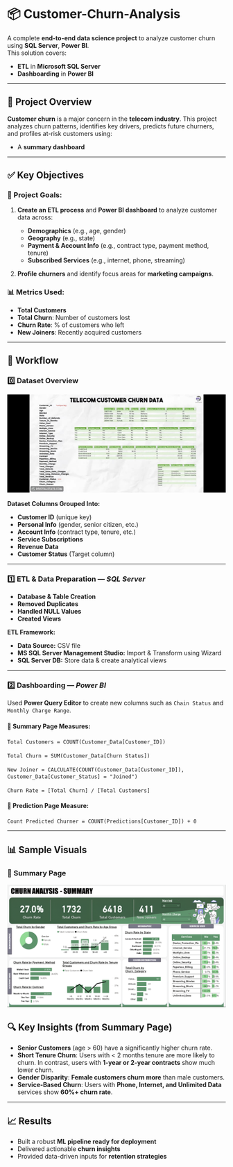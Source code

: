 
# 📦 Customer-Churn-Analysis

A complete **end-to-end data science project** to analyze customer churn using **SQL Server**, **Power BI**.  
This solution covers:

- **ETL** in **Microsoft SQL Server**
- **Dashboarding** in **Power BI**

---

## 🚀 Project Overview

**Customer churn** is a major concern in the **telecom industry**. This project analyzes churn patterns, identifies key drivers, predicts future churners, and profiles at-risk customers using:

- A **summary dashboard**

---

## ✅ Key Objectives

### 🎯 Project Goals:

1. **Create an ETL process** and **Power BI dashboard** to analyze customer data across:

   - **Demographics** (e.g., age, gender)  
   - **Geography** (e.g., state)  
   - **Payment & Account Info** (e.g., contract type, payment method, tenure)  
   - **Subscribed Services** (e.g., internet, phone, streaming)

2. **Profile churners** and identify focus areas for **marketing campaigns**.

### 📊 Metrics Used:

- **Total Customers**  
- **Total Churn**: Number of customers lost  
- **Churn Rate**: % of customers who left  
- **New Joiners**: Recently acquired customers

---

## 🔄 Workflow

### 0️⃣ Dataset Overview

<p align="center">
  <img src="Customer Churn Data.jpg" alt="Dataset Overview" width="600">
</p>

**Dataset Columns Grouped Into:**

- **Customer ID** (unique key)  
- **Personal Info** (gender, senior citizen, etc.)  
- **Account Info** (contract type, tenure, etc.)  
- **Service Subscriptions**  
- **Revenue Data**  
- **Customer Status** (Target column)

---

### 1️⃣ ETL & Data Preparation — *SQL Server*

- **Database & Table Creation**
- **Removed Duplicates**
- **Handled NULL Values**
- **Created Views**

**ETL Framework:**

- **Data Source:** CSV file  
- **MS SQL Server Management Studio:** Import & Transform using Wizard  
- **SQL Server DB:** Store data & create analytical views  

---

### 2️⃣ Dashboarding — *Power BI*

Used **Power Query Editor** to create new columns such as `Chain Status` and `Monthly Charge Range`.

#### 📍 Summary Page Measures:
```DAX
Total Customers = COUNT(Customer_Data[Customer_ID])

Total Churn = SUM(Customer_Data[Churn Status])

New Joiner = CALCULATE(COUNT(Customer_Data[Customer_ID]), Customer_Data[Customer_Status] = "Joined")

Churn Rate = [Total Churn] / [Total Customers]
```

#### 📍 Prediction Page Measure:
```DAX
Count Predicted Churner = COUNT(Predictions[Customer_ID]) + 0
```

---

## 📊 Sample Visuals

### 📌 Summary Page
<p align="center">
  <img src="Summary_Page.png" alt="Summary Page" width="600">
</p>


## 🔍 Key Insights (from Summary Page)

- **Senior Customers** (age > 60) have a significantly higher churn rate.
- **Short Tenure Churn**: Users with < 2 months tenure are more likely to churn. In contrast, users with **1-year or 2-year contracts** show much lower churn.
- **Gender Disparity**: **Female customers churn more** than male customers.
- **Service-Based Churn**: Users with **Phone, Internet, and Unlimited Data** services show **60%+ churn rate**.

---

## 📈 Results

- Built a robust **ML pipeline ready for deployment**
- Delivered actionable **churn insights**
- Provided data-driven inputs for **retention strategies**
